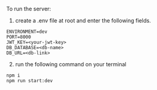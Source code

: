 To run the server:

1. create a .env file at root and enter the following fields.

```
ENVIRONMENT=dev
PORT=8000
JWT_KEY=<your-jwt-key>
DB_DATABASE=<db-name>
DB_URL=<db-link>
```

2. run the following command on your terminal

```
npm i
npm run start:dev
```
